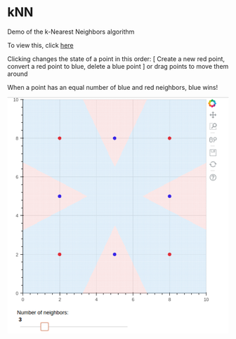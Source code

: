 # kNN
Demo of the k-Nearest Neighbors algorithm

To view this, click [here]

Clicking changes the state of a point in this order:
[ Create a new red point, convert a red point to blue, delete a blue point ]
or drag points to move them around

When a point has an equal number of blue and red neighbors, blue wins!

[![kNN](https://github.com/alexspili/kNN/blob/master/Screenshot_kNN.png "k-Nearest Neighbors")][here]

[here]: http://34.212.227.255:5006
